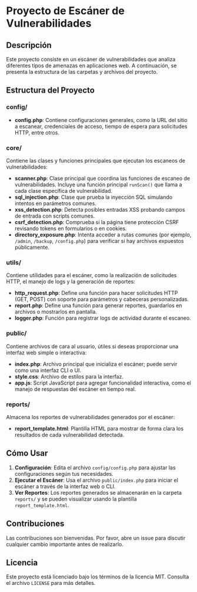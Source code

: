 # Proyecto de Escáner de Vulnerabilidades

## Descripción

Este proyecto consiste en un escáner de vulnerabilidades que analiza diferentes tipos de amenazas en aplicaciones web. A continuación, se presenta la estructura de las carpetas y archivos del proyecto.

## Estructura del Proyecto

### config/
- **config.php**: Contiene configuraciones generales, como la URL del sitio a escanear, credenciales de acceso, tiempo de espera para solicitudes HTTP, entre otros.

### core/
Contiene las clases y funciones principales que ejecutan los escaneos de vulnerabilidades:
- **scanner.php**: Clase principal que coordina las funciones de escaneo de vulnerabilidades. Incluye una función principal `runScan()` que llama a cada clase específica de vulnerabilidad.
- **sql_injection.php**: Clase que prueba la inyección SQL simulando intentos en parámetros comunes.
- **xss_detection.php**: Detecta posibles entradas XSS probando campos de entrada con scripts comunes.
- **csrf_detection.php**: Comprueba si la página tiene protección CSRF revisando tokens en formularios o en cookies.
- **directory_exposure.php**: Intenta acceder a rutas comunes (por ejemplo, `/admin`, `/backup`, `/config.php`) para verificar si hay archivos expuestos públicamente.

### utils/
Contiene utilidades para el escáner, como la realización de solicitudes HTTP, el manejo de logs y la generación de reportes:
- **http_request.php**: Define una función para hacer solicitudes HTTP (GET, POST) con soporte para parámetros y cabeceras personalizadas.
- **report.php**: Define una función para generar reportes, guardarlos en archivos o mostrarlos en pantalla.
- **logger.php**: Función para registrar logs de actividad durante el escaneo.

### public/
Contiene archivos de cara al usuario, útiles si deseas proporcionar una interfaz web simple o interactiva:
- **index.php**: Archivo principal que inicializa el escáner; puede servir como una interfaz CLI o UI.
- **style.css**: Archivo de estilos para la interfaz.
- **app.js**: Script JavaScript para agregar funcionalidad interactiva, como el manejo de respuestas del escáner en tiempo real.

### reports/
Almacena los reportes de vulnerabilidades generados por el escáner:
- **report_template.html**: Plantilla HTML para mostrar de forma clara los resultados de cada vulnerabilidad detectada.

## Cómo Usar

1. **Configuración**: Edita el archivo `config/config.php` para ajustar las configuraciones según tus necesidades.
2. **Ejecutar el Escáner**: Usa el archivo `public/index.php` para iniciar el escáner a través de la interfaz web o CLI.
3. **Ver Reportes**: Los reportes generados se almacenarán en la carpeta `reports/` y se pueden visualizar usando la plantilla `report_template.html`.

## Contribuciones

Las contribuciones son bienvenidas. Por favor, abre un issue para discutir cualquier cambio importante antes de realizarlo.

## Licencia

Este proyecto está licenciado bajo los términos de la licencia MIT. Consulta el archivo `LICENSE` para más detalles.
